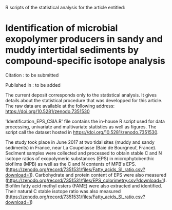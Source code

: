 R scripts of the statistical analysis for the article entitled:

# Identification of microbial exopolymer producers in sandy and muddy intertidal sediments by compound-specific isotope analysis

Citation : to be submitted

Published in : to be added

The current deposit corresponds only to the statistical analysis. It gives details about the statistical procedure that was developped for this article. The raw data are available at the following address: https://doi.org/10.5281/zenodo.7351530

'Identification_EPS_CSIA.R' file contains the in-house R script used for data processing, univariate and multivariate statistics as well as figures. The script call the dataset hosted in https://doi.org/10.5281/zenodo.7351530.

The study took place in June 2017 at two tidal sites (muddy and sandy sediments) in France, near La Coupelasse (Baie de Bourgneuf, France). Sediment samples were collected and processed to obtain stable C and N isotope ratios of exopolymeric substances (EPS) in microphytobenthic biofilms (MPB) as well as the C and N contents of MPB's EPS. (https://zenodo.org/record/7351531/files/Fatty_acids_SI_ratio.csv?download=1). Carbohydrate and protein content of EPS were also measured (https://zenodo.org/record/7351531/files/EPS_colorimetry.csv?download=1). Biofilm fatty acid methyl esters (FAME) were also extracted and identified. Their natural C stable isotope ratio was also measured (https://zenodo.org/record/7351531/files/Fatty_acids_SI_ratio.csv?download=1)
